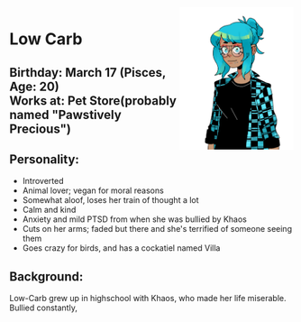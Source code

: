 <img src= "https://github.com/Pixelmation/Monster_Chan/blob/master/Images/low_carb.png" width = 40% height = 40% align = "right">

<h1>
  Low Carb
</h1>

<h2>
  Birthday: March 17 (Pisces, Age: 20)<br>
  Works at: Pet Store(probably named "Pawstively Precious")
</h2>

<h2>
  Personality:
</h2>

<ul>
  <li>Introverted</li>
  <li>Animal lover; vegan for moral reasons</li>
  <li>Somewhat aloof, loses her train of thought a lot</li>
  <li>Calm and kind</li>
  <li>Anxiety and mild PTSD from when she was bullied by Khaos</li>
  <li>Cuts on her arms; faded but there and she's terrified of someone seeing them</li>
  <li>Goes crazy for birds, and has a cockatiel named Villa</li>
</ul>

<h2>
  Background:
</h2>

<p>
  Low-Carb grew up in highschool with Khaos, who made her life miserable. Bullied constantly, 
</p>

<p>
  
</p>
